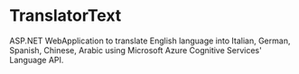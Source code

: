 # TranslatorText
ASP.NET WebApplication to translate English language into Italian, German, Spanish, Chinese, Arabic using Microsoft Azure Cognitive Services' Language API.
